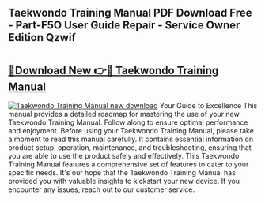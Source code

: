 ## Taekwondo Training Manual PDF Download Free - Part-F5O User Guide Repair - Service Owner Edition Qzwif

# <h2><a href="http://bc65929.oget.top/?id=Taekwondo+Training+Manual">🔗Download New 👉🔴 Taekwondo Training Manual</a></h2>

[![Taekwondo Training Manual new download](https://i.imgur.com/5g1atiW.png)](http://bc65929.oget.top/?id=Taekwondo+Training+Manual)
Your Guide to Excellence This manual provides a detailed roadmap for mastering the use of your new Taekwondo Training Manual. Follow along to ensure optimal performance and enjoyment. Before using your Taekwondo Training Manual, please take a moment to read this manual carefully. It contains essential information on product setup, operation, maintenance, and troubleshooting, ensuring that you are able to use the product safely and effectively. This Taekwondo Training Manual features a comprehensive set of features to cater to your specific needs. It's our hope that the Taekwondo Training Manual has provided you with valuable insights to kickstart your new device. If you encounter any issues, reach out to our customer service.
